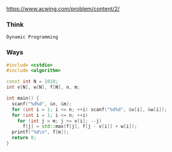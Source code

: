https://www.acwing.com/problem/content/2/

### Think
```
Dynamic Programming
```

### Ways
```C++
#include <cstdio>
#include <algorithm>

const int N = 1010;
int v[N], w[N], f[N], n, m;

int main() {
  scanf("%d%d", &n, &m);
  for (int i = 1; i <= n; ++i) scanf("%d%d", &v[i], &w[i]);
  for (int i = 1; i <= n; ++i)
    for (int j = m; j >= v[i]; --j)
      f[j] = std::max(f[j], f[j - v[i]] + w[i]);
  printf("%d\n", f[m]);
  return 0;
}
```
